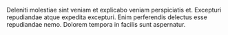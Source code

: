 Deleniti molestiae sint veniam et explicabo veniam perspiciatis et.
Excepturi repudiandae atque expedita excepturi.
Enim perferendis delectus esse repudiandae nemo.
Dolorem tempora in facilis sunt aspernatur.